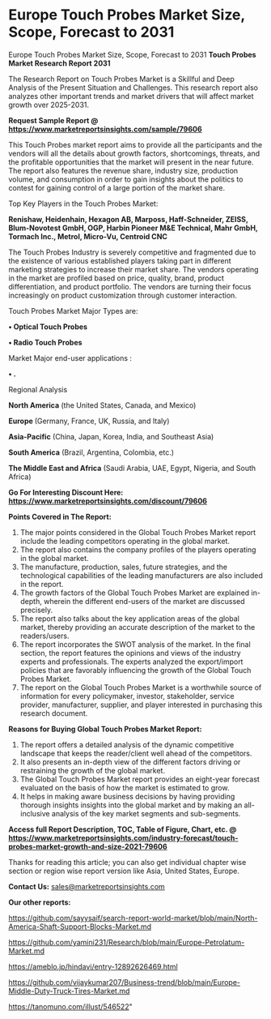 # Europe Touch Probes Market Size, Scope, Forecast to 2031
Europe Touch Probes Market Size, Scope, Forecast to 2031
<strong>Touch Probes Market Research Report 2031</strong>

The Research Report on Touch Probes Market is a Skillful and Deep Analysis of the Present Situation and Challenges. This research report also analyzes other important trends and market drivers that will affect market growth over 2025-2031.

<strong>Request Sample Report @ <a href=https://www.marketreportsinsights.com/sample/79606>https://www.marketreportsinsights.com/sample/79606</a></strong>

This Touch Probes market report aims to provide all the participants and the vendors will all the details about growth factors, shortcomings, threats, and the profitable opportunities that the market will present in the near future. The report also features the revenue share, industry size, production volume, and consumption in order to gain insights about the politics to contest for gaining control of a large portion of the market share.

Top Key Players in the Touch Probes Market:

<strong>Renishaw, Heidenhain, Hexagon AB, Marposs, Haff-Schneider, ZEISS, Blum-Novotest GmbH, OGP, Harbin Pioneer M&E Technical, Mahr GmbH, Tormach Inc., Metrol, Micro-Vu, Centroid CNC</strong>

The Touch Probes Industry is severely competitive and fragmented due to the existence of various established players taking part in different marketing strategies to increase their market share. The vendors operating in the market are profiled based on price, quality, brand, product differentiation, and product portfolio. The vendors are turning their focus increasingly on product customization through customer interaction.

Touch Probes Market Major Types are:

<strong>• Optical Touch Probes

• Radio Touch Probes</strong>

Market Major end-user applications :

<strong>• .</strong>

Regional Analysis

</u><strong><b>North America</b></strong> (the United States, Canada, and Mexico)

<strong><b>Europe </b></strong>(Germany, France, UK, Russia, and Italy)

<strong><b>Asia-Pacific</b></strong> (China, Japan, Korea, India, and Southeast Asia)

<strong><b>South America</b></strong> (Brazil, Argentina, Colombia, etc.)

<strong><b>The Middle East and Africa</b></strong> (Saudi Arabia, UAE, Egypt, Nigeria, and South Africa)

<strong>Go For Interesting Discount Here: <a href=https://www.marketreportsinsights.com/discount/79606>https://www.marketreportsinsights.com/discount/79606</a></strong>

<strong>Points Covered in The Report:</strong>
<ol>
  <li>The major points considered in the Global Touch Probes Market report include the leading competitors operating in the global market.</li>
  <li>The report also contains the company profiles of the players operating in the global market.</li>
  <li>The manufacture, production, sales, future strategies, and the technological capabilities of the leading manufacturers are also included in the report.</li>
  <li>The growth factors of the Global Touch Probes Market are explained in-depth, wherein the different end-users of the market are discussed precisely.</li>
  <li>The report also talks about the key application areas of the global market, thereby providing an accurate description of the market to the readers/users.</li>
  <li>The report incorporates the SWOT analysis of the market. In the final section, the report features the opinions and views of the industry experts and professionals. The experts analyzed the export/import policies that are favorably influencing the growth of the Global Touch Probes Market.</li>
  <li>The report on the Global Touch Probes Market is a worthwhile source of information for every policymaker, investor, stakeholder, service provider, manufacturer, supplier, and player interested in purchasing this research document.</li>
</ol>
<strong>Reasons for Buying Global Touch Probes Market Report:</strong>

<ol>
  <li>The report offers a detailed analysis of the dynamic competitive landscape that keeps the reader/client well ahead of the competitors.</li>
  <li>It also presents an in-depth view of the different factors driving or restraining the growth of the global market.</li>
  <li>The Global Touch Probes Market report provides an eight-year forecast evaluated on the basis of how the market is estimated to grow.</li>
  <li>It helps in making aware business decisions by having providing thorough insights insights into the global market and by making an all-inclusive analysis of the key market segments and sub-segments.</li>
</ol>
<strong>Access full Report Description, TOC, Table of Figure, Chart, etc. @ <a href=https://www.marketreportsinsights.com/industry-forecast/touch-probes-market-growth-and-size-2021-79606>https://www.marketreportsinsights.com/industry-forecast/touch-probes-market-growth-and-size-2021-79606</a></strong>


Thanks for reading this article; you can also get individual chapter wise section or region wise report version like Asia, United States, Europe.

<strong>Contact Us:</strong>
sales@marketreportsinsights.com

<strong>Our other reports:</strong>

<a href=https://github.com/sayysaif/search-report-world-market/blob/main/North-America-Shaft-Support-Blocks-Market.md>https://github.com/sayysaif/search-report-world-market/blob/main/North-America-Shaft-Support-Blocks-Market.md</a>

<a href=https://github.com/yamini231/Research/blob/main/Europe-Petrolatum-Market.md>https://github.com/yamini231/Research/blob/main/Europe-Petrolatum-Market.md</a>

<a href=https://ameblo.jp/hindavi/entry-12892626469.html>https://ameblo.jp/hindavi/entry-12892626469.html</a>

<a href=https://github.com/vijaykumar207/Business-trend/blob/main/Europe-Middle-Duty-Truck-Tires-Market.md>https://github.com/vijaykumar207/Business-trend/blob/main/Europe-Middle-Duty-Truck-Tires-Market.md</a>

<a href=https://tanomuno.com/illust/546522>https://tanomuno.com/illust/546522</a>"
